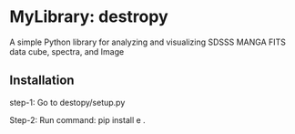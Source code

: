 # MyLibrary: destropy

A simple Python library for analyzing and visualizing SDSSS MANGA FITS data cube, spectra, and Image 

## Installation

step-1: Go to destopy/setup.py


Step-2: Run command: pip install e .
